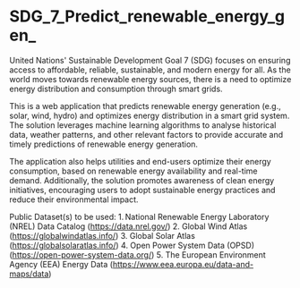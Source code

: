 # SDG_7_Predict_renewable_energy_gen_
United Nations' Sustainable Development Goal 7 (SDG) focuses on ensuring access to affordable, reliable, sustainable, and modern energy for all. As the world moves towards renewable energy sources, there is a need to optimize energy distribution and consumption through smart grids. 

This is a web application that predicts renewable energy generation (e.g., solar, wind, hydro) and optimizes energy distribution in a smart grid system. The solution leverages machine learning algorithms to analyse historical data, weather patterns, and other relevant factors to provide accurate and timely predictions of renewable energy generation.
 
The application also helps utilities and end-users optimize their energy consumption, based on renewable energy availability and real-time demand. Additionally, the solution promotes awareness of clean energy initiatives, encouraging users to adopt sustainable energy practices and reduce their environmental impact. 
 
Public Dataset(s) to be used: 
1. National Renewable Energy Laboratory (NREL) Data Catalog (https://data.nrel.gov/) 
2. Global Wind Atlas (https://globalwindatlas.info/) 
3. Global Solar Atlas (https://globalsolaratlas.info/) 
4. Open Power System Data (OPSD) (https://open-power-system-data.org/) 
5. The European Environment Agency (EEA) Energy Data (https://www.eea.europa.eu/data-and-maps/data) 



